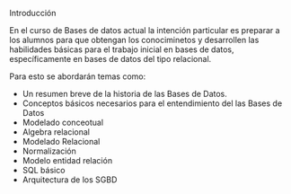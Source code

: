 Introducción

En el curso de Bases de datos actual la intención particular es preparar a los alumnos para que obtengan los conociminetos y desarrollen las habilidades básicas para el trabajo inicial en bases de datos, específicamente en bases de datos del tipo relacional.

Para esto se abordarán temas como:
  * Un resumen breve de la historia de las Bases de Datos.
  * Conceptos básicos necesarios para el entendimiento del las Bases de Datos
  * Modelado conceotual 
  * Algebra relacional
  * Modelado Relacional
  * Normalización
  * Modelo entidad relación
  * SQL básico
  * Arquitectura de los SGBD
  

